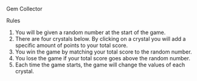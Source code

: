 Gem Collector

Rules
1.  You will be given a random number at the start of the game.
2. There are four crystals below. By clicking on a crystal you
will add a specific amount of points to your total score.
3.  You win the game by matching your total score to the random 
number. 
4.  You lose the game if your total score goes above the
random number. 
5. Each time the game starts, the game will change
the values of each crystal.
